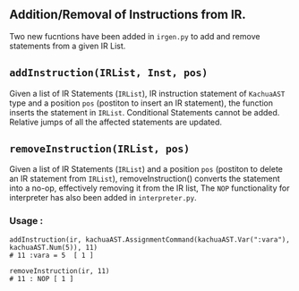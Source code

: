 ## Addition/Removal of Instructions from IR.

Two new fucntions have been added in `irgen.py` to add and remove statements from a given IR List.

## `addInstruction(IRList, Inst, pos)`

Given a list of IR Statements (`IRList`), IR instruction statement of `KachuaAST` type and a position `pos` (postiton to insert an IR statement),
the function inserts the statement in `IRList`. Conditional Statements cannot be added. Relative jumps of all the affected statements are updated.

## `removeInstruction(IRList, pos)`

Given a list of IR Statements (`IRList`) and a position `pos` (postiton to delete an IR statement from `IRList`),
removeInstruction() converts the statement into a no-op, effectively removing it from the IR list, 
The `NOP` functionality for interpreter has also been added in `interpreter.py`.

### Usage :

```python3
addInstruction(ir, kachuaAST.AssignmentCommand(kachuaAST.Var(":vara"), kachuaAST.Num(5)), 11) 
# 11 :vara = 5  [ 1 ]

removeInstruction(ir, 11) 
# 11 : NOP [ 1 ]
```